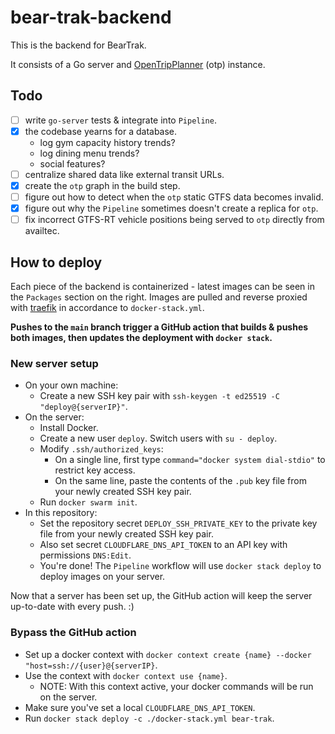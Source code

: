 # bear-trak-backend

This is the backend for BearTrak.

It consists of a Go server and [OpenTripPlanner](https://www.opentripplanner.org/) (otp) instance.

## Todo

- [ ] write `go-server` tests & integrate into `Pipeline`.
- [x] the codebase yearns for a database.
  - log gym capacity history trends?
  - log dining menu trends?
  - social features?
- [ ] centralize shared data like external transit URLs.
- [x] create the `otp` graph in the build step.
- [ ] figure out how to detect when the `otp` static GTFS data becomes invalid.
- [x] figure out why the `Pipeline` sometimes doesn't create a replica for `otp`.
- [ ] fix incorrect GTFS-RT vehicle positions being served to `otp` directly from availtec.

## How to deploy

Each piece of the backend is containerized - latest images can be seen in the `Packages` section on the right. Images are pulled and reverse proxied with [traefik](https://github.com/traefik/traefik) in accordance to `docker-stack.yml`.

**Pushes to the `main` branch trigger a GitHub action that builds & pushes both images, then updates the deployment with `docker stack`.**

### New server setup

- On your own machine:
  - Create a new SSH key pair with `ssh-keygen -t ed25519 -C "deploy@{serverIP}"`.
- On the server:
  - Install Docker.
  - Create a new user `deploy`. Switch users with `su - deploy`.
  - Modify `.ssh/authorized_keys`:
    - On a single line, first type `command="docker system dial-stdio"` to restrict key access.
    - On the same line, paste the contents of the `.pub` key file from your newly created SSH key pair.
  - Run `docker swarm init`.
- In this repository:
  - Set the repository secret `DEPLOY_SSH_PRIVATE_KEY` to the private key file from your newly created SSH key pair.
  - Also set secret `CLOUDFLARE_DNS_API_TOKEN` to an API key with permissions `DNS:Edit`.
  - You're done! The `Pipeline` workflow will use `docker stack deploy` to deploy images on your server.

Now that a server has been set up, the GitHub action will keep the server up-to-date with every push.  :)

### Bypass the GitHub action
- Set up a docker context with `docker context create {name} --docker "host=ssh://{user}@{serverIP}`.
- Use the context with `docker context use {name}`.
  - NOTE: With this context active, your docker commands will be run on the server.
- Make sure you've set a local `CLOUDFLARE_DNS_API_TOKEN`.
- Run `docker stack deploy -c ./docker-stack.yml bear-trak`.
